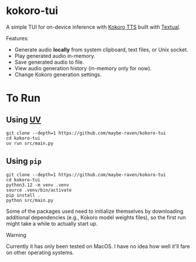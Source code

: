 # kokoro-tui

A simple TUI for on-device inference with [Kokoro TTS](https://huggingface.co/hexgrad/Kokoro-82M) built with [Textual](http://textual.textualize.io).

Features:
- Generate audio __locally__ from system clipboard, text files, or Unix socket.
- Play generated audio in-memory.
- Save generated audio to file.
- View audio generation history (in-memory only for now).
- Change Kokoro generation settings.

# To Run

## Using [UV](https://docs.astral.sh/uv/)

```
git clone --depth=1 https://github.com/maybe-raven/kokoro-tui
cd kokoro-tui
uv run src/main.py
```

## Using `pip`

```
git clone --depth=1 https://github.com/maybe-raven/kokoro-tui
cd kokoro-tui
python3.12 -m venv .venv
source .venv/bin/activate
pip install .
python src/main.py
```

Some of the packages used need to initialize themselves by downloading additional dependencies (e.g., Kokoro model weights files), so the first run might take a while to actually start up.

> [!Warning]
> Currently it has only been tested on MacOS. I have no idea how well it'll fare on other operating systems.
